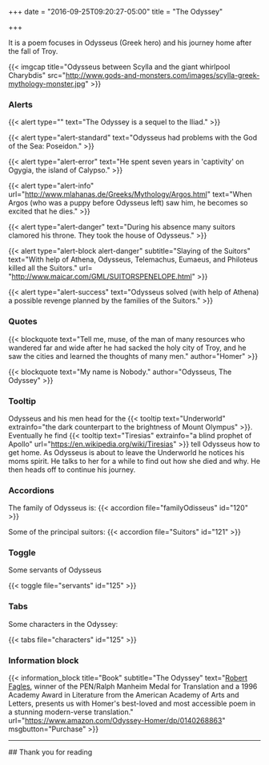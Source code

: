 +++
date = "2016-09-25T09:20:27-05:00"
title = "The Odyssey"

+++

It is a poem focuses in Odysseus (Greek hero) and his journey home after
the fall of Troy.
<!--more-->

{{< imgcap title="Odysseus between Scylla and the giant whirlpool Charybdis"
 src="http://www.gods-and-monsters.com/images/scylla-greek-mythology-monster.jpg" >}}

### Alerts

{{< alert type="" text="The Odyssey is a sequel to the Iliad." >}}

{{< alert type="alert-standard" text="Odysseus had problems with the God of the Sea: Poseidon." >}}

{{< alert type="alert-error" text="He spent seven years in 'captivity' on Ogygia, the island of Calypso." >}}

{{< alert type="alert-info" url="http://www.mlahanas.de/Greeks/Mythology/Argos.html"
   text="When Argos (who was a puppy before Odysseus left) saw him, he becomes so excited that he dies." >}}

{{< alert type="alert-danger" text="During his absence many suitors clamored his throne. They took the house of Odysseus." >}}

{{< alert type="alert-block alert-danger" subtitle="Slaying of the Suitors"
 text="With help of Athena, Odysseus, Telemachus, Eumaeus, and Philoteus killed all the Suitors."
 url= "http://www.maicar.com/GML/SUITORSPENELOPE.html" >}}

{{< alert type="alert-success"
    text="Odysseus solved (with help of Athena) a possible revenge planned by the families of the Suitors." >}}

### Quotes

{{< blockquote text="Tell me, muse, of the man of many resources who wandered far and wide after he had sacked the holy city of Troy, and he saw the cities and learned the thoughts of many men." author="Homer" >}}

{{< blockquote text="My name is Nobody." author="Odysseus, The Odyssey" >}}

### Tooltip

Odysseus and his men head for the {{< tooltip text="Underworld" extrainfo="the dark counterpart to the brightness of Mount Olympus" >}}. Eventually he find {{< tooltip text="Tiresias" extrainfo="a blind prophet of Apollo" url="https://en.wikipedia.org/wiki/Tiresias" >}} tell Odysseus how to get home. As Odysseus is about to leave the Underworld he notices his moms spirit. He talks to her for a while to find out how she died and why. He then heads off to continue his journey.

### Accordions

The family of Odysseus is:
{{< accordion file="familyOdisseus" id="120" >}}

Some of the principal suitors:
{{< accordion file="Suitors" id="121" >}}

### Toggle

Some servants of Odysseus

{{< toggle file="servants" id="125" >}}

### Tabs

Some characters in the Odyssey:

{{< tabs file="characters" id="125" >}}

### Information block

{{< information_block title="Book" subtitle="The Odyssey"
    text="[Robert Fagles](https://en.wikipedia.org/wiki/Robert_Fagles), winner of the PEN/Ralph Manheim Medal for Translation and a 1996 Academy Award in Literature from the American Academy of Arts and Letters, presents us with Homer's best-loved and most accessible poem in a stunning modern-verse translation."
    url="https://www.amazon.com/Odyssey-Homer/dp/0140268863" msgbutton="Purchase" >}}


<hr>
##  Thank you for reading
